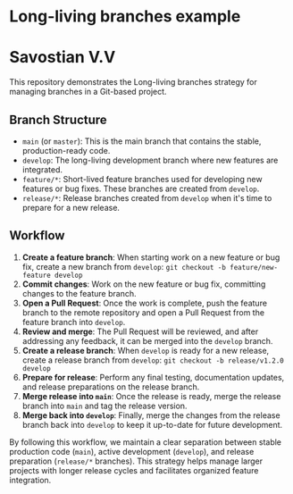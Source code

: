 # Long-living branches example
# Savostian V.V

This repository demonstrates the Long-living branches strategy for managing branches in a Git-based project.

## Branch Structure

- `main` (or `master`): This is the main branch that contains the stable, production-ready code.
- `develop`: The long-living development branch where new features are integrated.
- `feature/*`: Short-lived feature branches used for developing new features or bug fixes. These branches are created from `develop`.
- `release/*`: Release branches created from `develop` when it's time to prepare for a new release.

## Workflow

1. **Create a feature branch**: When starting work on a new feature or bug fix, create a new branch from `develop`: `git checkout -b feature/new-feature develop`
2. **Commit changes**: Work on the new feature or bug fix, committing changes to the feature branch.
3. **Open a Pull Request**: Once the work is complete, push the feature branch to the remote repository and open a Pull Request from the feature branch into `develop`.
4. **Review and merge**: The Pull Request will be reviewed, and after addressing any feedback, it can be merged into the `develop` branch.
5. **Create a release branch**: When `develop` is ready for a new release, create a release branch from `develop`: `git checkout -b release/v1.2.0 develop`
6. **Prepare for release**: Perform any final testing, documentation updates, and release preparations on the release branch.
7. **Merge release into `main`**: Once the release is ready, merge the release branch into `main` and tag the release version.
8. **Merge back into `develop`**: Finally, merge the changes from the release branch back into `develop` to keep it up-to-date for future development.

By following this workflow, we maintain a clear separation between stable production code (`main`), active development (`develop`), and release preparation (`release/*` branches).
This strategy helps manage larger projects with longer release cycles and facilitates organized feature integration.
